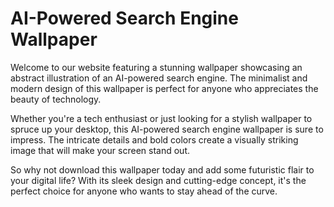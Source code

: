 <!--
Write me markdown content of website with wallpaper:

"A wallpaper featuring an abstract illustration of an AI-powered search engine, with a minimalist and modern design."

The header of the page should not be copy of the text but rather a real content of the website which is using this wallpaper.
-->

<!--font:Poppins-->

# AI-Powered Search Engine Wallpaper

Welcome to our website featuring a stunning wallpaper showcasing an abstract illustration of an AI-powered search engine. The minimalist and modern design of this wallpaper is perfect for anyone who appreciates the beauty of technology.

Whether you're a tech enthusiast or just looking for a stylish wallpaper to spruce up your desktop, this AI-powered search engine wallpaper is sure to impress. The intricate details and bold colors create a visually striking image that will make your screen stand out.

So why not download this wallpaper today and add some futuristic flair to your digital life? With its sleek design and cutting-edge concept, it's the perfect choice for anyone who wants to stay ahead of the curve.
